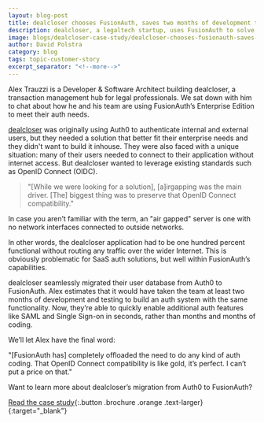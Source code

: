 ```yaml
---
layout: blog-post
title: dealcloser chooses FusionAuth, saves two months of development time
description: dealcloser, a legaltech startup, uses FusionAuth to solve their enterprise needs.
image: blogs/dealcloser-case-study/dealcloser-chooses-fusionauth-saves-two-months-of-development-time.png
author: David Polstra
category: blog
tags: topic-customer-story
excerpt_separator: "<!--more-->"
---
```


Alex Trauzzi is a Developer & Software Architect building dealcloser, a transaction management hub for legal professionals. We sat down with him to chat about how he and his team are using FusionAuth’s Enterprise Edition to meet their auth needs.

<!--more-->

[dealcloser](https://www.dealcloser.com/) was originally using Auth0 to authenticate internal and external users, but they needed a solution that better fit their enterprise needs and they didn't want to build it inhouse.  They were also faced with a unique situation: many of their users needed to connect to their application without internet access. But dealcloser wanted to leverage existing standards such as OpenID Connect (OIDC). 

> "[While we were looking for a solution], [a]irgapping was the main driver. [The] biggest thing was to preserve that OpenID Connect compatibility."

In case you aren’t familiar with the term, an "air gapped" server is one with no network interfaces connected to outside networks. 

In other words, the dealcloser application had to be one hundred percent functional without routing any traffic over the wider Internet. This is obviously problematic for SaaS auth solutions, but well within FusionAuth’s capabilities.

dealcloser seamlessly migrated their user database from Auth0 to FusionAuth. Alex estimates that it would have taken the team at least two months of development and testing to build an auth system  with the same functionality. Now, they’re able to quickly enable additional auth features like SAML and Single Sign-on in seconds, rather than months and months of coding. 

We’ll let Alex have the final word:

"[FusionAuth has] completely offloaded the need to do any kind of auth coding. That OpenID Connect compatibility is like gold, it’s perfect. I can’t put a price on that."

Want to learn more about dealcloser’s migration from Auth0 to FusionAuth? 

[Read the case study](/resources/dealcloser-case-study.pdf){:.button .brochure .orange .text-larger}{:target="_blank"}
